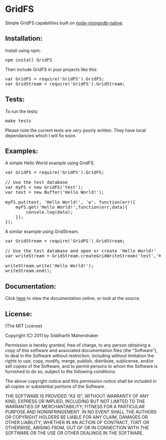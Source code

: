 # GridFS

Simple GridFS capabilities built on [node-mongodb-native](https://github.com/christkv/node-mongodb-native "node-mongodb-native").
 
## Installation:

Install using npm:
<pre>
npm install GridFS
</pre>

Then include GridFS in your projects like this:
<pre>
var GridFS = require('GridFS').GridFS;
var GridStream = require('GridFS').GridStream;
</pre>

## Tests:

To run the tests:
<pre>
make tests
</pre>

Please note the current tests are _very_ poorly written.
They have local dependancies which I will fix soon.

## Examples:

A simple Hello World example using GridFS.
<pre>
var GridFS = require('GridFS').GridFS;

// Use the test database
var myFS = new GridFS('test');
var text = new Buffer('Hello World!');

myFS.put(text, 'Hello World!', 'w', function(err){
	myFS.get('Hello World!',function(err,data){
		console.log(data);
	});
});
</pre>

A similar example using GridStream.
<pre>
var GridStream = require('GridFS').GridStream;

// Use the test database and open or create 'Hello World!'
var writeStream = GridStream.createGridWriteStream('test','Hello World!','w');

writeStream.write('Hello World!');
writeStream.end();
</pre>

## Documentation:

Click [here](http://siddmahen.github.com/GridFS) to view the documentation online, or look at the source.

## License:

(The MIT License)

Copyright (C) 2011 by Siddharth Mahendraker

Permission is hereby granted, free of charge, to any person obtaining a copy
of this software and associated documentation files (the "Software"), to deal
in the Software without restriction, including without limitation the rights
to use, copy, modify, merge, publish, distribute, sublicense, and/or sell
copies of the Software, and to permit persons to whom the Software is
furnished to do so, subject to the following conditions:

The above copyright notice and this permission notice shall be included in
all copies or substantial portions of the Software.

THE SOFTWARE IS PROVIDED "AS IS", WITHOUT WARRANTY OF ANY KIND, EXPRESS OR
IMPLIED, INCLUDING BUT NOT LIMITED TO THE WARRANTIES OF MERCHANTABILITY,
FITNESS FOR A PARTICULAR PURPOSE AND NONINFRINGEMENT. IN NO EVENT SHALL THE
AUTHORS OR COPYRIGHT HOLDERS BE LIABLE FOR ANY CLAIM, DAMAGES OR OTHER
LIABILITY, WHETHER IN AN ACTION OF CONTRACT, TORT OR OTHERWISE, ARISING FROM,
OUT OF OR IN CONNECTION WITH THE SOFTWARE OR THE USE OR OTHER DEALINGS IN
THE SOFTWARE.
